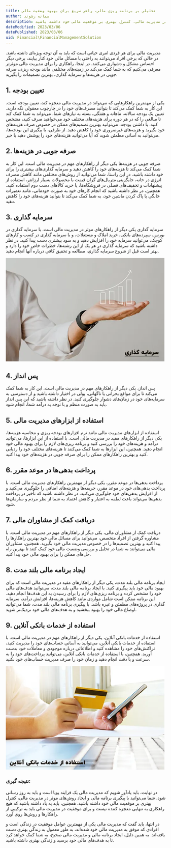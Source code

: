 ```yaml
---
title: تحلیلی بر برنامه ریزی مالی، راهی سریع برای بهبود وضعیت مالی
author: سمانه رشوند  
description: مدیریت مالی یک فرایند پویا است که باید به روز رسانی شود. شما می‌توانید با پیگیری برنامه مالی و ایجاد روش‌های موثر در مدیریت مالی، کنترل بهتری بر موقعیت مالی خود داشته باشید.
dateModified: 2023/03/06
datePublished: 2023/03/06
uid: Financial\FinancialManagementSolution
---
```


مدیریت مالی برای هر فردی امری حیاتی است که باید به آن توجه ویژه‌ای داشته باشد. در حالی که برخی افراد می‌توانند به راحتی با مسائل مالی خود کنار بیایند، برخی دیگر احساس مشکل و دشواری می‌کنند. در اینجا، راهکاری را برای مدیریت مالی موثرتر معرفی می‌کنیم که به شما کمک می‌کند در زمینه‌های مختلفی مانند بودجه ریزی، صرفه جویی در هزینه‌ها و سرمایه گذاری، بهترین تصمیمات را بگیرید.

## 1. تعیین بودجه
یکی از مهمترین راهکارهایی که می‌تواند در مدیریت مالی معجزه کند، تعیین بودجه است. این کار به شما کمک می‌کند تا بتوانید مصرف‌های خود را در چارچوب معقولی نگه دارید. تعیین یک بودجه سالانه، ماهانه و هفتگی، بسته به نیازهای شما، می‌تواند به شما کمک کند تا مبالغی را که در هر دوره برای هزینه‌های مختلف خود می‌خواهید صرف کنید، مشخص کنید. با داشتن بودجه، می‌توانید بهترین تصمیم‌های ممکن در خصوص صرف هزینه‌های خود بگیرید و هزینه‌های غیرضروری خود را کاهش دهید. از طرفی، با پیگیری این بودجه‌ها، می‌توانید به آسانی مطمئن شوید که آیا می‌توانید هزینه‌های خود را پوشش دهید یا خیر.

## 2. صرفه جویی در هزینه‌ها
صرفه جویی در هزینه‌ها یکی دیگر از راهکارهای مهم در مدیریت مالی است. این کار به شما کمک می‌کند تا هزینه‌های خود را کاهش دهید و سرمایه گذاری‌های بیشتری را برای خود داشته باشید. در این راستا، شما می‌توانید از روش‌های مختلفی مانند کاهش مصرف انرژی در خانه، جایگزینی متریال‌های گران قیمت با محصولات بسیار ارزانتر، استفاده از پیشنهادات و تخفیف‌های فصلی در فروشگاه‌ها، یا خرید کالاهای دست دوم استفاده کنید. همچنین، در نظر داشته باشید که انجام کارهای خود به صورت خودمانی، مانند تعمیرات خانگی یا پاک کردن ماشین خود، به شما کمک می‌کند تا بتوانید هزینه‌های خود را کاهش دهید.

## 3. سرمایه گذاری
سرمایه گذاری یکی دیگر از راهکارهای موثر در مدیریت مالی است. با سرمایه گذاری در بورس، سپرده‌های بانکی، خرید املاک و مستغلات، و یا سرمایه گذاری در کسب و کارهای کوچک، می‌توانید سرمایه خود را افزایش دهید و به سود بیشتری دست پیدا کنید. در نظر داشته باشید که سرمایه گذاری در هر یک از این رشته‌ها، خطرات خاص خود را دارد و بهتر است قبل از شروع سرمایه گذاری، مطالعه و تحقیق کافی درباره آنها انجام دهید.

![سرمایه گذاری](./Images/Investment.webp)

## 4. پس انداز
پس انداز، یکی دیگر از راهکارهای مهم در مدیریت مالی است. این کار به شما کمک می‌کند تا برای مواقع بحرانی یا ناگهانی، پولی در اختیار داشته باشید و از دسترسی به سرمایه‌های خود در زمان‌های دشوار جلوگیری کنید. در نظر داشته باشید که این پس انداز باید به صورت منظم و با توجه به درآمد شما، انجام شود.

## 5. استفاده از ابزارهای مدیریت مالی
استفاده از ابزارهای مدیریت مالی مانند نرم افزارهای بودجه ریزی و محاسبه هزینه‌ها، یکی دیگر از راهکارهای مفید در مدیریت مالی است. با استفاده از این ابزارها، می‌توانید درآمد و هزینه‌های خود را بررسی کنید و برنامه ریزی‌های لازم را برای بهبود مالی خود انجام دهید. همچنین، این ابزارها به شما کمک می‌کنند تا هزینه‌های مختلف خود را ردیابی کنید و بهترین راهکارهای ممکن را برای صرفه جویی در هزینه‌های خود پیدا کنید.

## 6. پرداخت بدهی‌ها در موعد مقرر
پرداخت بدهی‌ها در موعد مقرر، یکی دیگر از مهمترین راهکارهای مدیریت مالی است. با پرداخت بدهی‌های خود در موعد مقرر، جریمه‌ها و هزینه‌های اضافی را جلوگیری می‌کنید و از افزایش بدهی‌های خود جلوگیری می‌کنید. در نظر داشته باشید که تأخیر در پرداخت بدهی‌ها می‌تواند باعث لطمه به اعتبار و کاهش اعتماد به شما از نظر مردم و سازمان‌ها شود.

## 7. دریافت کمک از مشاوران مالی
دریافت کمک از مشاوران مالی، یکی دیگر از راهکارهای مهم در مدیریت مالی است. با مشاوره گرفتن از افراد متخصص، می‌توانید برای مسائل مالی خود بهترین راهکارها را پیدا کنید و بهترین تصمیم‌ها را در خصوص مدیریت مالی خود بگیرید. همچنین، مشاوران مالی می‌توانند به شما در تحلیل و بررسی وضعیت مالی خود کمک کنند تا بهترین راه حل‌های ممکن را برای بهبود مالی خود پیدا کنید.

## 8. ایجاد برنامه مالی بلند مدت
ایجاد برنامه مالی بلند مدت، یکی دیگر از راهکارهای مفید در مدیریت مالی است که برای بهبود مالی خود باید پیگیری کنید. با ایجاد برنامه مالی بلند مدت، می‌توانید هدف‌های مالی خود را مشخص کرده و برنامه ریزی‌های لازم را برای رسیدن به این هدف‌ها انجام دهید. این برنامه ممکن است شامل مواردی مانند کاهش هزینه‌ها، افزایش درآمد، سرمایه گذاری در پروژه‌های مطمئن و غیره باشد. با پیگیری برنامه مالی بلند مدت، شما می‌توانید اوضاع مالی خود را بهبود ببخشید و به هدف‌های مالی خود نزدیک‌تر شوید.

## 9. استفاده از خدمات بانکی آنلاین
استفاده از خدمات بانکی آنلاین، یکی دیگر از راهکارهای مهم در مدیریت مالی است. با استفاده از خدمات بانکی آنلاین، می‌توانید به آسانی حساب‌های خود را مدیریت کنید، تراکنش‌های خود را مشاهده کنید و اطلاعاتی درباره موجودی و معاملات خود بدست آورید. همچنین، با استفاده از خدمات بانکی آنلاین، می‌توانید پرداخت‌های خود را به سرعت و با دقت انجام دهید و زمان خود را صرف مدیریت حساب‌های خود نکنید.

![استفاده از خدمات بانکی آنلاین](./Images/UsingOnlineBankingServices.webp)

### نتیجه گیری:
در نهایت، باید یادآور شویم که مدیریت مالی یک فرایند پویا است و باید به روز رسانی شود. شما می‌توانید با پیگیری برنامه مالی و ایجاد روش‌های موثر در مدیریت مالی، کنترل بهتری بر موقعیت مالی خود داشته باشید. همچنین، باید به یاد داشته باشید که هیچ راهکاری به تنهایی معجزه کننده نیست و برای موفقیت در مدیریت مالی باید به ترکیبی از راهکارها و روش‌ها روی آورد.

در انتها، باید گفت که مدیریت مالی یکی از مهمترین عوامل موفقیت در زندگی است و افرادی که موفق به مدیریت مالی خود شده‌اند، به طور معمول به زندگی بهتری دست یافته‌اند. به همین دلیل، ایجاد برنامه مالی و مدیریت مالی صحیح، به شما کمک خواهد کرد تا به هدف‌های مالی خود برسید و زندگی بهتری داشته باشید.